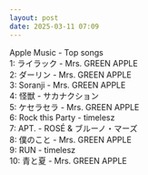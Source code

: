 ```yaml
---
layout: post
date: 2025-03-11 07:09
---
```


Apple Music - Top songs<br />
1: ライラック - Mrs. GREEN APPLE<br />
2: ダーリン - Mrs. GREEN APPLE<br />
3: Soranji - Mrs. GREEN APPLE<br />
4: 怪獣 - サカナクション<br />
5: ケセラセラ - Mrs. GREEN APPLE<br />
6: Rock this Party - timelesz<br />
7: APT. - ROSÉ & ブルーノ・マーズ<br />
8: 僕のこと - Mrs. GREEN APPLE<br />
9: RUN - timelesz<br />
10: 青と夏 - Mrs. GREEN APPLE<br />
